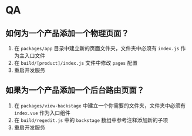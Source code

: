 # QA

## 如何为一个产品添加一个物理页面？

1. 在 `packages/app` 目录中建立新的页面文件夹，文件夹中必须有 `index.js` 作为主入口文件
2. 在 `build/[product]/index.js` 文件中修改 `pages` 配置
3. 重启开发服务

## 如果为一个产品添加一个后台路由页面？

1. 在 `packages/view-backstage` 中建立一个你需要的文件夹，文件夹中必须有 `index.vue` 作为入口组件
2. 在 `build/regedit.js` 中的 `backstage` 数组中参考注释添加新的子项
3. 重启开发服务
